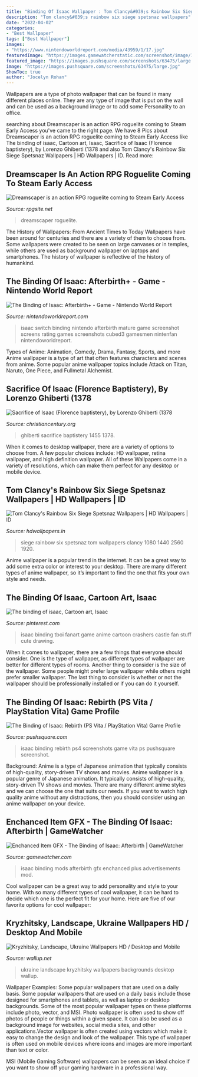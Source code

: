 ```yaml
---
title: "Binding Of Isaac Wallpaper : Tom Clancy&#039;s Rainbow Six Siege Spetsnaz Wallpapers"
description: "Tom clancy&#039;s rainbow six siege spetsnaz wallpapers"
date: "2022-04-02"
categories:
- "Best Wallpaper"
tags: ["Best Wallpaper"]
images:
- "https://www.nintendoworldreport.com/media/43959/1/17.jpg"
featuredImage: "https://images.gamewatcherstatic.com/screenshot/image/1/15/296211/8.jpg"
featured_image: "https://images.pushsquare.com/screenshots/63475/large.jpg"
image: "https://images.pushsquare.com/screenshots/63475/large.jpg"
ShowToc: true
author: "Jocelyn Rohan"
---
```





Wallpapers are a type of photo wallpaper that can be found in many different places online. They are any type of image that is put on the wall and can be used as a background image or to add some Personality to an office.

	

		
searching about Dreamscaper is an action RPG roguelite coming to Steam Early Access you've came to the right page. We have 8 Pics about Dreamscaper is an action RPG roguelite coming to Steam Early Access like The binding of isaac, Cartoon art, Isaac, Sacrifice of Isaac (Florence baptistery), by Lorenzo Ghiberti (1378 and also Tom Clancy&#039;s Rainbow Six Siege Spetsnaz Wallpapers | HD Wallpapers | ID. Read more:
		
    
## Dreamscaper Is An Action RPG Roguelite Coming To Steam Early Access

<img loading=lazy src="https://assets.rpgsite.net/images/images/000/088/785/original/Dreamscaper_20200624_18.jpg" onerror="this.onerror=null;this.src='https://tse3.mm.bing.net/th?id=OIP.y-d9xBfwzKLv0psxcEozwQHaEK&amp;pid=15.1';" alt="Dreamscaper is an action RPG roguelite coming to Steam Early Access">

_Source: rpgsite.net_

>dreamscaper roguelite. 

	

The History of Wallpapers: From Ancient Times to Today
Wallpapers have been around for centuries and there are a variety of them to choose from. Some wallpapers were created to be seen on large canvases or in temples, while others are used as background wallpaper on laptops and smartphones. The history of wallpaper is reflective of the history of humankind.

    
## The Binding Of Isaac: Afterbirth+ - Game - Nintendo World Report

<img loading=lazy src="https://www.nintendoworldreport.com/media/43959/1/17.jpg" onerror="this.onerror=null;this.src='https://tse1.mm.bing.net/th?id=OIP.Fc94He77Ig1c-FNtPVw_EAHaEK&amp;pid=15.1';" alt="The Binding of Isaac: Afterbirth+ - Game - Nintendo World Report">

_Source: nintendoworldreport.com_

>isaac switch binding nintendo afterbirth mature game screenshot screens rating games screenshots cubed3 gamesmen nintenfan nintendoworldreport. 

	

Types of Anime: Animation, Comedy, Drama, Fantasy, Sports, and more
Anime wallpaper is a type of art that often features characters and scenes from anime. Some popular anime wallpaper topics include Attack on Titan, Naruto, One Piece, and Fullmetal Alchemist.

    
## Sacrifice Of Isaac (Florence Baptistery), By Lorenzo Ghiberti (1378

<img loading=lazy src="https://www.christiancentury.org/sites/default/files/images/artwork/062514art.jpg" onerror="this.onerror=null;this.src='https://tse3.mm.bing.net/th?id=OIP.s4JtysMdKuARDSddGnb9dQHaIS&amp;pid=15.1';" alt="Sacrifice of Isaac (Florence baptistery), by Lorenzo Ghiberti (1378">

_Source: christiancentury.org_

>ghiberti sacrifice baptistery 1455 1378. 

	

When it comes to desktop wallpaper, there are a variety of options to choose from. A few popular choices include: HD wallpaper, retina wallpaper, and high definition wallpaper. All of these Wallpapers come in a variety of resolutions, which can make them perfect for any desktop or mobile device. 

    
## Tom Clancy&#039;s Rainbow Six Siege Spetsnaz Wallpapers | HD Wallpapers | ID

<img loading=lazy src="http://www.hdwallpapers.in/download/tom_clancys_rainbow_six_siege_spetsnaz-1920x1080.jpg" onerror="this.onerror=null;this.src='https://tse4.mm.bing.net/th?id=OIP.T7hxI1gIkCbN3O-F25eEuAHaEK&amp;pid=15.1';" alt="Tom Clancy&#039;s Rainbow Six Siege Spetsnaz Wallpapers | HD Wallpapers | ID">

_Source: hdwallpapers.in_

>siege rainbow six spetsnaz tom wallpapers clancy 1080 1440 2560 1920. 

	

Anime wallpaper is a popular trend in the internet. It can be a great way to add some extra color or interest to your desktop. There are many different types of anime wallpaper, so it’s important to find the one that fits your own style and needs.

    
## The Binding Of Isaac, Cartoon Art, Isaac

<img loading=lazy src="https://i.pinimg.com/736x/af/d5/34/afd5348374328b72bec29ccfbc49f17e--the-binding-of-isaac-game-art.jpg" onerror="this.onerror=null;this.src='https://tse4.mm.bing.net/th?id=OIP._pRMKYa5J5KajzNp5WAyqgHaKX&amp;pid=15.1';" alt="The binding of isaac, Cartoon art, Isaac">

_Source: pinterest.com_

>isaac binding tboi fanart game anime cartoon crashers castle fan stuff cute drawing. 

	

When it comes to wallpaper, there are a few things that everyone should consider. One is the type of wallpaper, as different types of wallpaper are better for different types of rooms. Another thing to consider is the size of the wallpaper. Some people might prefer large wallpaper while others might prefer smaller wallpaper. The last thing to consider is whether or not the wallpaper should be professionally installed or if you can do it yourself.

    
## The Binding Of Isaac: Rebirth (PS Vita / PlayStation Vita) Game Profile

<img loading=lazy src="https://images.pushsquare.com/screenshots/63475/large.jpg" onerror="this.onerror=null;this.src='https://tse1.mm.bing.net/th?id=OIP.thPz_yvGuygwndYlCS0cNAHaEK&amp;pid=15.1';" alt="The Binding of Isaac: Rebirth (PS Vita / PlayStation Vita) Game Profile">

_Source: pushsquare.com_

>isaac binding rebirth ps4 screenshots game vita ps pushsquare screenshot. 

	

Background: Anime is a type of Japanese animation that typically consists of high-quality, story-driven TV shows and movies.
Anime wallpaper is a popular genre of Japanese animation. It typically consists of high-quality, story-driven TV shows and movies. There are many different anime styles and we can choose the one that suits our needs. If you want to watch high quality anime without any distractions, then you should consider using an anime wallpaper on your device.

    
## Enchanced Item GFX - The Binding Of Isaac: Afterbirth | GameWatcher

<img loading=lazy src="https://images.gamewatcherstatic.com/screenshot/image/1/15/296211/8.jpg" onerror="this.onerror=null;this.src='https://tse4.mm.bing.net/th?id=OIP.AYQ9_z6la0TNTJd6tgHbqQHaEK&amp;pid=15.1';" alt="Enchanced Item GFX - The Binding of Isaac: Afterbirth | GameWatcher">

_Source: gamewatcher.com_

>isaac binding mods afterbirth gfx enchanced plus advertisements mod. 

	

Cool wallpaper can be a great way to add personality and style to your home. With so many different types of cool wallpaper, it can be hard to decide which one is the perfect fit for your home. Here are five of our favorite options for cool wallpaper: 

    
## Kryzhitsky, Landscape, Ukraine Wallpapers HD / Desktop And Mobile

<img loading=lazy src="https://wallup.net/wp-content/uploads/2016/01/219463-Kryzhitsky-landscape-Ukraine.jpg" onerror="this.onerror=null;this.src='https://tse2.mm.bing.net/th?id=OIP._dLLzLnwUxrDj9hxVRfojAHaEo&amp;pid=15.1';" alt="Kryzhitsky, Landscape, Ukraine Wallpapers HD / Desktop and Mobile">

_Source: wallup.net_

>ukraine landscape kryzhitsky wallpapers backgrounds desktop wallup. 

	

Wallpaper Examples: Some popular wallpapers that are used on a daily basis.
Some popular wallpapers that are used on a daily basis include those designed for smartphones and tablets, as well as laptop or desktop backgrounds. Some of the most popular wallpaper types on these platforms include photo, vector, and MSI. 
Photo wallpaper is often used to show off photos of people or things within a given space. It can also be used as a background image for websites, social media sites, and other applications.Vector wallpaper is often created using vectors which make it easy to change the design and look of the wallpaper. This type of wallpaper is often used on mobile devices where icons and images are more important than text or color. 

MSI (Mobile Gaming Software) wallpapers can be seen as an ideal choice if you want to show off your gaming hardware in a professional way.

